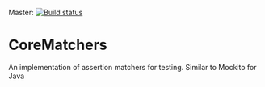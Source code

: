 Master: [![Build status](https://ci.appveyor.com/api/projects/status/arfm6jhik65jnxi6/branch/master?svg=true)](https://ci.appveyor.com/project/jpopadak/corematchers/branch/master)

# CoreMatchers
An implementation of assertion matchers for testing. Similar to Mockito for Java

